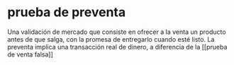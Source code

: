 # prueba de preventa
Una validación de mercado que consiste en ofrecer a la venta un producto antes de que salga, con la promesa de entregarlo cuando esté listo. La preventa implica una transacción real de dinero, a diferencia de la [[prueba de venta falsa]]
